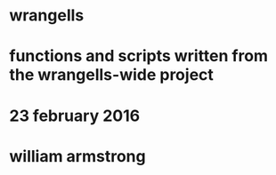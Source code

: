 # wrangells

# functions and scripts written from the wrangells-wide project
# 23 february 2016
# william armstrong
